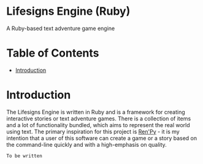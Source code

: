 # Lifesigns Engine (Ruby)
A Ruby-based text adventure game engine

# Table of Contents
- [Introduction](#introduction)

# Introduction

The Lifesigns Engine is written in Ruby and is a framework for creating
interactive stories or text adventure games. There is a collection of items and
a lot of functionality bundled, which aims to represent the real world using
text. The primary inspiration for this project is
[Ren'Py](https://www.renpy.org/) - it is my intention that a user of this
software can create a game or a story based on the command-line quickly and with
a high-emphasis on quality.

`To be written`
